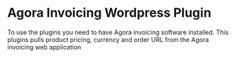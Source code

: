# Agora Invoicing Wordpress Plugin

To use the plugins you need to have Agora invoicing software installed.
This plugins pulls product pricing, currency and order URL from the Agora invoicing web application

